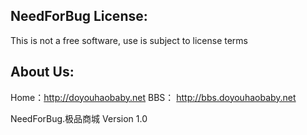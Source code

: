 
NeedForBug License:
---------------------------------
This is not a free software, use is subject to license terms


About Us:
---------------------------------
Home：http://doyouhaobaby.net
BBS： http://bbs.doyouhaobaby.net

NeedForBug.极品商城 Version 1.0
